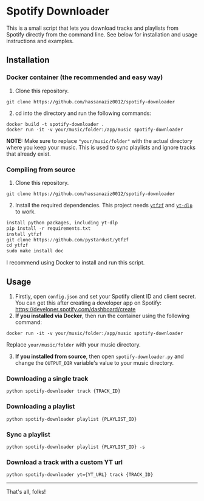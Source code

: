 # Spotify Downloader
This is a small script that lets you download tracks and playlists from Spotify directly from the command line. See below for installation and usage instructions and examples.

## Installation
### Docker container (the recommended and easy way)
1. Clone this repository.
```console
git clone https://github.com/hassanaziz0012/spotify-downloader
```
2. cd into the directory and run the following commands:
```console
docker build -t spotify-downloader .
docker run -it -v your/music/folder:/app/music spotify-downloader
```

**NOTE:** Make sure to replace `"your/music/folder"` with the actual directory where you keep your music. This is used to sync playlists and ignore tracks that already exist.

### Compiling from source
1. Clone this repository.
```console
git clone https://github.com/hassanaziz0012/spotify-downloader
```
2. Install the required dependencies. This project needs [`ytfzf`](https://github.com/pystardust/ytfzf) and [`yt-dlp`](https://github.com/yt-dlp/yt-dlp) to work.
```python
install python packages, including yt-dlp 
pip install -r requirements.txt 
install ytfzf 
git clone https://github.com/pystardust/ytfzf 
cd ytfzf 
sudo make install doc
```

I recommend using Docker to install and run this script.

## Usage
1. Firstly, open `config.json` and set your Spotify client ID and client secret. You can get this after creating a developer app on Spotify: 
https://developer.spotify.com/dashboard/create
2. **If you installed via Docker**, then run the container using the following command: 
```console
docker run -it -v your/music/folder:/app/music spotify-downloader
```

Replace `your/music/folder` with your music directory. 

3. **If you installed from source**, then open `spotify-downloader.py` and change the `OUTPUT_DIR` variable's value to your music directory.

### Downloading a single track
```console
python spotify-downloader track {TRACK_ID}
```

### Downloading a playlist
```console
python spotify-downloader playlist {PLAYLIST_ID}
```

### Sync a playlist
```console
python spotify-downloader playlist {PLAYLIST_ID} -s
```

### Download a track with a custom YT url
```console
python spotify-downloader yt={YT_URL} track {TRACK_ID}
```

---
That's all, folks!